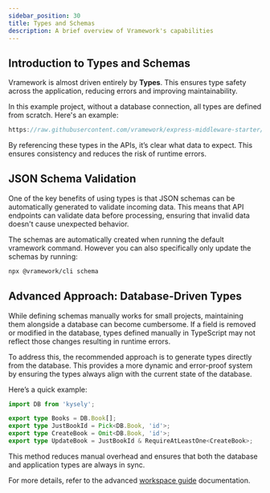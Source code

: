 ```yaml
---
sidebar_position: 30
title: Types and Schemas
description: A brief overview of Vramework's capabilities
---
```


## Introduction to Types and Schemas

Vramework is almost driven entirely by **Types**. This ensures type safety across the application, reducing errors and improving maintainability.

In this example project, without a database connection, all types are defined from scratch. Here's an example:

```typescript reference title="Book Types"
https://raw.githubusercontent.com/vramework/express-middleware-starter/blob/master/types/books.types.d.ts
```

By referencing these types in the APIs, it’s clear what data to expect. This ensures consistency and reduces the risk of runtime errors.

## JSON Schema Validation

One of the key benefits of using types is that JSON schemas can be automatically generated to validate incoming data. This means that API endpoints can validate data before processing, ensuring that invalid data doesn't cause unexpected behavior.

The schemas are automatically created when running the default vramework command. However you can also specifically only update the schemas by running:

```bash npm2yarn
npx @vramework/cli schema
```

## Advanced Approach: Database-Driven Types

While defining schemas manually works for small projects, maintaining them alongside a database can become cumbersome. If a field is removed or modified in the database, types defined manually in TypeScript may not reflect those changes resulting in runtime errors.

To address this, the recommended approach is to generate types directly from the database. This provides a more dynamic and error-proof system by ensuring the types always align with the current state of the database.

Here’s a quick example:

```typescript title="Database Types" 
import DB from 'kysely';

export type Books = DB.Book[];
export type JustBookId = Pick<DB.Book, 'id'>;
export type CreateBook = Omit<DB.Book, 'id'>;
export type UpdateBook = JustBookId & RequireAtLeastOne<CreateBook>;
```

This method reduces manual overhead and ensures that both the database and application types are always in sync.

For more details, refer to the advanced [workspace guide](/docs/workspace/database) documentation.